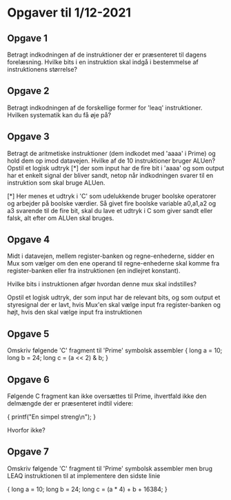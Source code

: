 # Opgaver til 1/12-2021

## Opgave 1

Betragt indkodningen af de instruktioner der er præsenteret til dagens
forelæsning. Hvilke bits i en instruktion skal indgå i bestemmelse af
instruktionens størrelse?

## Opgave 2

Betragt indkodningen af de forskellige former for 'leaq' instruktioner.
Hvilken systematik kan du få øje på?

## Opgave 3

Betragt de aritmetiske instruktioner (dem indkodet med 'aaaa' i Prime)
og hold dem op imod datavejen. Hvilke af de 10 instruktioner bruger ALUen?
Opstil et logisk udtryk [*] der som input har de fire bit i 'aaaa' og som
output har et enkelt signal der bliver sandt, netop når indkodningen
svarer til en instruktion som skal bruge ALUen.

[*] Her menes et udtryk i 'C' som udelukkende bruger boolske operatorer
og arbejder på boolske værdier. Så givet fire boolske variable a0,a1,a2 og a3
svarende til de fire bit, skal du lave et udtryk i C som giver sandt eller
falsk, alt efter om ALUen skal bruges.

## Opgave 4

Midt i datavejen, mellem register-banken og regne-enhederne, sidder en
Mux som vælger om den ene operand til regne-enhederne skal komme fra
register-banken eller fra instruktionen (en indlejret konstant).

Hvilke bits i instruktionen afgør hvordan denne mux skal indstilles?

Opstil et logisk udtryk, der som input har de relevant bits, og som
output et styresignal der er lavt, hvis Mux'en skal vælge input fra
register-banken og højt, hvis den skal vælge input fra instruktionen

## Opgave 5

Omskriv følgende 'C' fragment til 'Prime' symbolsk assembler
{
  long a = 10;
  long b = 24;
  long c = (a << 2) & b;
}

## Opgave 6

Følgende C fragment kan ikke oversættes til Prime, ihvertfald
ikke den delmængde der er præsenteret indtil videre:

{
  printf("En simpel streng\n");
}

Hvorfor ikke?

## Opgave 7

Omskriv følgende 'C' fragment til 'Prime' symbolsk assembler
men brug LEAQ instruktionen til at implementere den sidste linie

{
  long a = 10;
  long b = 24;
  long c = (a * 4) + b + 16384;
}
